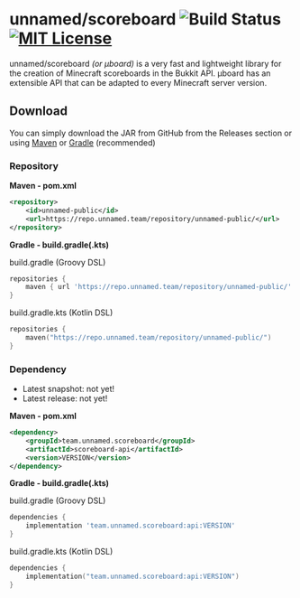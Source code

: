 # unnamed/scoreboard ![Build Status](https://img.shields.io/github/workflow/status/unnamed/scoreboard/build/main) [![MIT License](https://img.shields.io/badge/license-MIT-blue)](license.txt)
unnamed/scoreboard *(or µboard)* is a very fast and lightweight library for the creation of
Minecraft scoreboards in the Bukkit API. µboard has an extensible API that can be adapted
to every Minecraft server version.
## Download
You can simply download the JAR from GitHub from the Releases section or using 
[Maven](https://maven.apache.org/) or [Gradle](https://gradle.org/) (recommended)
### Repository
**Maven - pom.xml**
```xml
<repository>
    <id>unnamed-public</id>
    <url>https://repo.unnamed.team/repository/unnamed-public/</url>
</repository>
```
**Gradle - build.gradle(.kts)**

build.gradle (Groovy DSL)
```groovy
repositories {
    maven { url 'https://repo.unnamed.team/repository/unnamed-public/' }
}
```

build.gradle.kts (Kotlin DSL)
```kotlin
repositories {
    maven("https://repo.unnamed.team/repository/unnamed-public/")
}
```

### Dependency
- Latest snapshot: not yet!
- Latest release: not yet!

**Maven - pom.xml**
```xml
<dependency>
    <groupId>team.unnamed.scoreboard</groupId>
    <artifactId>scoreboard-api</artifactId>
    <version>VERSION</version>
</dependency>
```
**Gradle - build.gradle(.kts)**

build.gradle (Groovy DSL)
```groovy
dependencies {
    implementation 'team.unnamed.scoreboard:api:VERSION'
}
```

build.gradle.kts (Kotlin DSL)
```kotlin
dependencies {
    implementation("team.unnamed.scoreboard:api:VERSION")
}
```